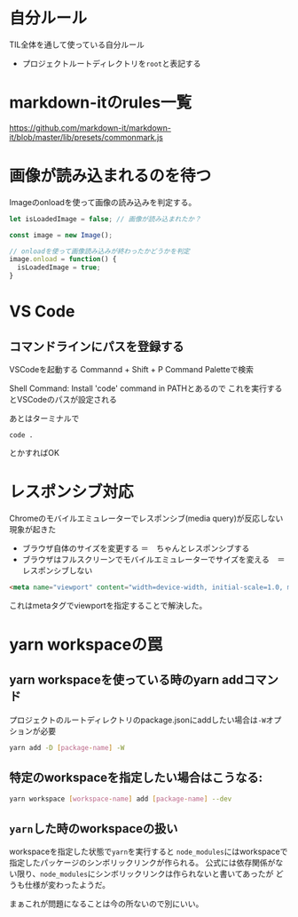 # 自分ルール

TIL全体を通して使っている自分ルール

- プロジェクトルートディレクトリを`root`と表記する


# markdown-itのrules一覧

https://github.com/markdown-it/markdown-it/blob/master/lib/presets/commonmark.js

# 画像が読み込まれるのを待つ

Imageのonloadを使って画像の読み込みを判定する。

```js:sample.js
let isLoadedImage = false; // 画像が読み込まれたか？

const image = new Image();

// onloadを使って画像読み込みが終わったかどうかを判定
image.onload = function() {
  isLoadedImage = true;
}
```





# VS Code

## コマンドラインにパスを登録する

VSCodeを起動する
Commannd + Shift + P
Command Paletteで検索

Shell Command: Install 'code' command in PATHとあるので
これを実行するとVSCodeのパスが設定される

あとはターミナルで

```shell
code .
```
とかすればOK

# レスポンシブ対応

Chromeのモバイルエミュレーターでレスポンシブ(media query)が反応しない現象が起きた

- ブラウザ自体のサイズを変更する ＝　ちゃんとレスポンシブする
- ブラウザはフルスクリーンでモバイルエミュレーターでサイズを変える　＝　レスポンシブしない

```html
<meta name="viewport" content="width=device-width, initial-scale=1.0, maximum-scale=1.0, minimum-scale=1.0">
```

これはmetaタグでviewportを指定することで解決した。









# yarn workspaceの罠

## yarn workspaceを使っている時のyarn addコマンド

プロジェクトのルートディレクトリのpackage.jsonにaddしたい場合は`-W`オプションが必要

```bash
yarn add -D [package-name] -W
```

## 特定のworkspaceを指定したい場合はこうなる:

```bash
yarn workspace [workspace-name] add [package-name] --dev
```

## `yarn`した時のworkspaceの扱い

workspaceを指定した状態で`yarn`を実行すると
`node_modules`にはworkspaceで指定したパッケージのシンボリックリンクが作られる。
公式には依存関係がない限り、`node_modules`にシンボリックリンクは作られないと書いてあったが
どうも仕様が変わったようだ。

まぁこれが問題になることは今の所ないので別にいい。




